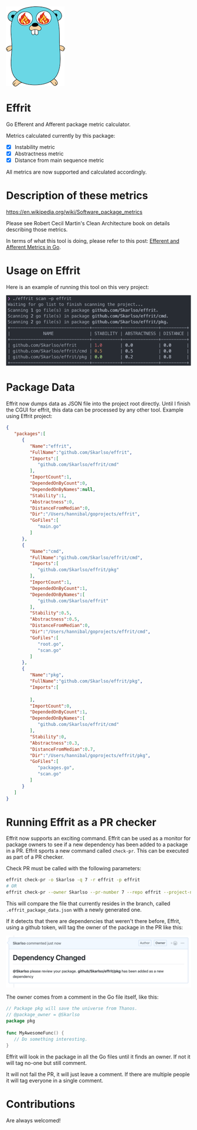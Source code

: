 ![Ifrit](./img/ifrit.png)

# Effrit

Go Efferent and Afferent package metric calculator.

Metrics calculated currently by this package:

- [x] Instability metric
- [x] Abstractness metric
- [x] Distance from main sequence metric

All metrics are now supported and calculated accordingly.

# Description of these metrics

https://en.wikipedia.org/wiki/Software_package_metrics

Please see Robert Cecil Martin's Clean Architecture book on details describing those metrics.

In terms of what this tool is doing, please refer to this post: [Efferent and Afferent Metrics in Go](https://skarlso.github.io/2019/04/21/efferent-and-afferent-metrics-in-go/).

# Usage on Effrit

Here is an example of running this tool on this very project:

![screenshot](./img/effrit_package.png)

# Package Data

Effrit now dumps data as JSON file into the project root directly. Until I finish the CGUI for effrit, this data can be processed by any other tool. Example using Effrit project:

```json
{
   "packages":[
      {
         "Name":"effrit",
         "FullName":"github.com/Skarlso/effrit",
         "Imports":[
            "github.com/Skarlso/effrit/cmd"
         ],
         "ImportCount":1,
         "DependedOnByCount":0,
         "DependedOnByNames":null,
         "Stability":1,
         "Abstractness":0,
         "DistanceFromMedian":0,
         "Dir":"/Users/hannibal/goprojects/effrit",
         "GoFiles":[
            "main.go"
         ]
      },
      {
         "Name":"cmd",
         "FullName":"github.com/Skarlso/effrit/cmd",
         "Imports":[
            "github.com/Skarlso/effrit/pkg"
         ],
         "ImportCount":1,
         "DependedOnByCount":1,
         "DependedOnByNames":[
            "github.com/Skarlso/effrit"
         ],
         "Stability":0.5,
         "Abstractness":0.5,
         "DistanceFromMedian":0,
         "Dir":"/Users/hannibal/goprojects/effrit/cmd",
         "GoFiles":[
            "root.go",
            "scan.go"
         ]
      },
      {
         "Name":"pkg",
         "FullName":"github.com/Skarlso/effrit/pkg",
         "Imports":[

         ],
         "ImportCount":0,
         "DependedOnByCount":1,
         "DependedOnByNames":[
            "github.com/Skarlso/effrit/cmd"
         ],
         "Stability":0,
         "Abstractness":0.3,
         "DistanceFromMedian":0.7,
         "Dir":"/Users/hannibal/goprojects/effrit/pkg",
         "GoFiles":[
            "packages.go",
            "scan.go"
         ]
      }
   ]
}
```

# Running Effrit as a PR checker

Effrit now supports an exciting command. Effrit can be used as a monitor for package owners to see if a new dependency has been added to a package in a PR. Effrit sports a new command called `check-pr`. This can be executed as part of a PR checker.

Check PR must be called with the following parameters:

```bash
effrit check-pr -o Skarlso -q 7 -r effrit -p effrit
# OR
effrit check-pr --owner Skarlso --pr-number 7 --repo effrit --project-name effrit
```

This will compare the file that currently resides in the branch, called `.effrit_package_data.json` with a newly generated one.

If it detects that there are dependencies that weren't there before, Effrit, using a github token, will tag the owner of the package in the PR like this:

![tagging.png](./img/tagging.png)

The owner comes from a comment in the Go file itself, like this:

```go
// Package pkg will save the universe from Thanos.
// @package_owner = @Skarlso
package pkg

func MyAwesomeFunc() {
   // Do something interesting.
}
```

Effrit will look in the package in all the Go files until it finds an owner. If not it will tag no-one but still comment.

It will not fail the PR, it will just leave a comment. If there are multiple people it will tag everyone in a single comment.

# Contributions

Are always welcomed!
